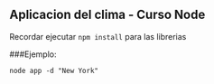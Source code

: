 ## Aplicacion del clima - Curso Node

Recordar ejecutar ```npm install``` para las librerias

###Ejemplo:

```
node app -d "New York"
```

